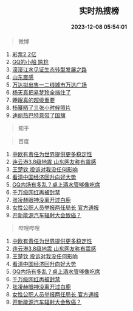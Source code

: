 <div align="center"><h2>实时热搜榜</h2><h4>2023-12-08 05:54:01</h4></div>

> 微博  

1. [彩票2.2亿](https://s.weibo.com/weibo?q=%23%E5%BD%A9%E7%A5%A82.2%E4%BA%BF%23&t=31&band_rank=1&Refer=top)<br />
2. [GQ的小船 尴尬](https://s.weibo.com/weibo?q=GQ%E7%9A%84%E5%B0%8F%E8%88%B9%20%E5%B0%B4%E5%B0%AC&t=31&band_rank=2&Refer=top)<br />
3. [滚滚江水见证生态转型发展之路](https://s.weibo.com/weibo?q=%23%E6%BB%9A%E6%BB%9A%E6%B1%9F%E6%B0%B4%E8%A7%81%E8%AF%81%E7%94%9F%E6%80%81%E8%BD%AC%E5%9E%8B%E5%8F%91%E5%B1%95%E4%B9%8B%E8%B7%AF%23&t=31&band_rank=3&Refer=top)<br />
4. [山东震感](https://s.weibo.com/weibo?q=%E5%B1%B1%E4%B8%9C%E9%9C%87%E6%84%9F&t=31&band_rank=4&Refer=top)<br />
5. [万达拟出售一二线城市万达广场](https://s.weibo.com/weibo?q=%23%E4%B8%87%E8%BE%BE%E6%8B%9F%E5%87%BA%E5%94%AE%E4%B8%80%E4%BA%8C%E7%BA%BF%E5%9F%8E%E5%B8%82%E4%B8%87%E8%BE%BE%E5%B9%BF%E5%9C%BA%23&t=31&band_rank=5&Refer=top)<br />
6. [杨天真把易梦玲全挡住了](https://s.weibo.com/weibo?q=%E6%9D%A8%E5%A4%A9%E7%9C%9F%E6%8A%8A%E6%98%93%E6%A2%A6%E7%8E%B2%E5%85%A8%E6%8C%A1%E4%BD%8F%E4%BA%86&t=31&band_rank=6&Refer=top)<br />
7. [睡眠真的超级重要](https://s.weibo.com/weibo?q=%E7%9D%A1%E7%9C%A0%E7%9C%9F%E7%9A%84%E8%B6%85%E7%BA%A7%E9%87%8D%E8%A6%81&t=31&band_rank=7&Refer=top)<br />
8. [杨幂晒了三张小时候照片](https://s.weibo.com/weibo?q=%23%E6%9D%A8%E5%B9%82%E6%99%92%E4%BA%86%E4%B8%89%E5%BC%A0%E5%B0%8F%E6%97%B6%E5%80%99%E7%85%A7%E7%89%87%23&t=31&band_rank=8&Refer=top)<br />
9. [迪丽热巴特意带了国旗](https://s.weibo.com/weibo?q=%23%E8%BF%AA%E4%B8%BD%E7%83%AD%E5%B7%B4%E7%89%B9%E6%84%8F%E5%B8%A6%E4%BA%86%E5%9B%BD%E6%97%97%23&t=31&band_rank=9&Refer=top)<br />

> 知乎  


> 百度  

1. [中欧有责任为世界提供更多稳定性](https://www.baidu.com/s?wd=%E4%B8%AD%E6%AC%A7%E6%9C%89%E8%B4%A3%E4%BB%BB%E4%B8%BA%E4%B8%96%E7%95%8C%E6%8F%90%E4%BE%9B%E6%9B%B4%E5%A4%9A%E7%A8%B3%E5%AE%9A%E6%80%A7&sa=fyb_news&rsv_dl=fyb_news)<br />
2. [连云港3.8级地震 山东网友称有震感](https://www.baidu.com/s?wd=%E8%BF%9E%E4%BA%91%E6%B8%AF3.8%E7%BA%A7%E5%9C%B0%E9%9C%87+%E5%B1%B1%E4%B8%9C%E7%BD%91%E5%8F%8B%E7%A7%B0%E6%9C%89%E9%9C%87%E6%84%9F&sa=fyb_news&rsv_dl=fyb_news)<br />
3. [王楚钦 投诉对我没任何影响](https://www.baidu.com/s?wd=%E7%8E%8B%E6%A5%9A%E9%92%A6+%E6%8A%95%E8%AF%89%E5%AF%B9%E6%88%91%E6%B2%A1%E4%BB%BB%E4%BD%95%E5%BD%B1%E5%93%8D&sa=fyb_news&rsv_dl=fyb_news)<br />
4. [看清中国经济回升向好大势](https://www.baidu.com/s?wd=%E7%9C%8B%E6%B8%85%E4%B8%AD%E5%9B%BD%E7%BB%8F%E6%B5%8E%E5%9B%9E%E5%8D%87%E5%90%91%E5%A5%BD%E5%A4%A7%E5%8A%BF&sa=fyb_news&rsv_dl=fyb_news)<br />
5. [GQ内场有多乱？桌上酒水管够像吃席](https://www.baidu.com/s?wd=GQ%E5%86%85%E5%9C%BA%E6%9C%89%E5%A4%9A%E4%B9%B1%EF%BC%9F%E6%A1%8C%E4%B8%8A%E9%85%92%E6%B0%B4%E7%AE%A1%E5%A4%9F%E5%83%8F%E5%90%83%E5%B8%AD&sa=fyb_news&rsv_dl=fyb_news)<br />
6. [千万级网红再被封禁](https://www.baidu.com/s?wd=%E5%8D%83%E4%B8%87%E7%BA%A7%E7%BD%91%E7%BA%A2%E5%86%8D%E8%A2%AB%E5%B0%81%E7%A6%81&sa=fyb_news&rsv_dl=fyb_news)<br />
7. [张凌赫眼神没离开过白鹿](https://www.baidu.com/s?wd=%E5%BC%A0%E5%87%8C%E8%B5%AB%E7%9C%BC%E7%A5%9E%E6%B2%A1%E7%A6%BB%E5%BC%80%E8%BF%87%E7%99%BD%E9%B9%BF&sa=fyb_news&rsv_dl=fyb_news)<br />
8. [女性公职人员举报两任局长 官方通报](https://www.baidu.com/s?wd=%E5%A5%B3%E6%80%A7%E5%85%AC%E8%81%8C%E4%BA%BA%E5%91%98%E4%B8%BE%E6%8A%A5%E4%B8%A4%E4%BB%BB%E5%B1%80%E9%95%BF+%E5%AE%98%E6%96%B9%E9%80%9A%E6%8A%A5&sa=fyb_news&rsv_dl=fyb_news)<br />
9. [开新能源汽车辐射大会致癌？](https://www.baidu.com/s?wd=%E5%BC%80%E6%96%B0%E8%83%BD%E6%BA%90%E6%B1%BD%E8%BD%A6%E8%BE%90%E5%B0%84%E5%A4%A7%E4%BC%9A%E8%87%B4%E7%99%8C%EF%BC%9F&sa=fyb_news&rsv_dl=fyb_news)<br />

> 哔哩哔哩  

1. [中欧有责任为世界提供更多稳定性](https://www.baidu.com/s?wd=%E4%B8%AD%E6%AC%A7%E6%9C%89%E8%B4%A3%E4%BB%BB%E4%B8%BA%E4%B8%96%E7%95%8C%E6%8F%90%E4%BE%9B%E6%9B%B4%E5%A4%9A%E7%A8%B3%E5%AE%9A%E6%80%A7&sa=fyb_news&rsv_dl=fyb_news)<br />
2. [连云港3.8级地震 山东网友称有震感](https://www.baidu.com/s?wd=%E8%BF%9E%E4%BA%91%E6%B8%AF3.8%E7%BA%A7%E5%9C%B0%E9%9C%87+%E5%B1%B1%E4%B8%9C%E7%BD%91%E5%8F%8B%E7%A7%B0%E6%9C%89%E9%9C%87%E6%84%9F&sa=fyb_news&rsv_dl=fyb_news)<br />
3. [王楚钦 投诉对我没任何影响](https://www.baidu.com/s?wd=%E7%8E%8B%E6%A5%9A%E9%92%A6+%E6%8A%95%E8%AF%89%E5%AF%B9%E6%88%91%E6%B2%A1%E4%BB%BB%E4%BD%95%E5%BD%B1%E5%93%8D&sa=fyb_news&rsv_dl=fyb_news)<br />
4. [看清中国经济回升向好大势](https://www.baidu.com/s?wd=%E7%9C%8B%E6%B8%85%E4%B8%AD%E5%9B%BD%E7%BB%8F%E6%B5%8E%E5%9B%9E%E5%8D%87%E5%90%91%E5%A5%BD%E5%A4%A7%E5%8A%BF&sa=fyb_news&rsv_dl=fyb_news)<br />
5. [GQ内场有多乱？桌上酒水管够像吃席](https://www.baidu.com/s?wd=GQ%E5%86%85%E5%9C%BA%E6%9C%89%E5%A4%9A%E4%B9%B1%EF%BC%9F%E6%A1%8C%E4%B8%8A%E9%85%92%E6%B0%B4%E7%AE%A1%E5%A4%9F%E5%83%8F%E5%90%83%E5%B8%AD&sa=fyb_news&rsv_dl=fyb_news)<br />
6. [千万级网红再被封禁](https://www.baidu.com/s?wd=%E5%8D%83%E4%B8%87%E7%BA%A7%E7%BD%91%E7%BA%A2%E5%86%8D%E8%A2%AB%E5%B0%81%E7%A6%81&sa=fyb_news&rsv_dl=fyb_news)<br />
7. [张凌赫眼神没离开过白鹿](https://www.baidu.com/s?wd=%E5%BC%A0%E5%87%8C%E8%B5%AB%E7%9C%BC%E7%A5%9E%E6%B2%A1%E7%A6%BB%E5%BC%80%E8%BF%87%E7%99%BD%E9%B9%BF&sa=fyb_news&rsv_dl=fyb_news)<br />
8. [女性公职人员举报两任局长 官方通报](https://www.baidu.com/s?wd=%E5%A5%B3%E6%80%A7%E5%85%AC%E8%81%8C%E4%BA%BA%E5%91%98%E4%B8%BE%E6%8A%A5%E4%B8%A4%E4%BB%BB%E5%B1%80%E9%95%BF+%E5%AE%98%E6%96%B9%E9%80%9A%E6%8A%A5&sa=fyb_news&rsv_dl=fyb_news)<br />
9. [开新能源汽车辐射大会致癌？](https://www.baidu.com/s?wd=%E5%BC%80%E6%96%B0%E8%83%BD%E6%BA%90%E6%B1%BD%E8%BD%A6%E8%BE%90%E5%B0%84%E5%A4%A7%E4%BC%9A%E8%87%B4%E7%99%8C%EF%BC%9F&sa=fyb_news&rsv_dl=fyb_news)<br />
